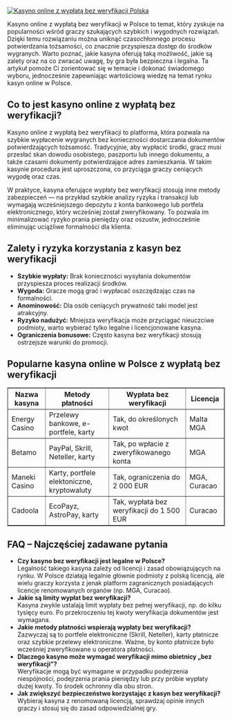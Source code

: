 [![Kasyno online z wypłatą bez weryfikacji Polska](https://123-caf.pages.dev/gitsignup.png)](https://vrmoo.ru/Bt82HjjY)

<div> <p>Kasyno online z wypłatą bez weryfikacji w Polsce to temat, który zyskuje na popularności wśród graczy szukających szybkich i wygodnych rozwiązań. Dzięki temu rozwiązaniu można uniknąć czasochłonnego procesu potwierdzania tożsamości, co znacznie przyspiesza dostęp do środków wygranych. Warto poznać, jakie kasyna oferują taką możliwość, jakie są zalety oraz na co zwracać uwagę, by gra była bezpieczna i legalna. Ta artykuł pomoże Ci zorientować się w temacie i dokonać świadomego wyboru, jednocześnie zapewniając wartościową wiedzę na temat rynku kasyn online w Polsce.</p>  <h2>Co to jest kasyno online z wypłatą bez weryfikacji?</h2> <p>Kasyno online z wypłatą bez weryfikacji to platforma, która pozwala na szybkie wypłacenie wygranych bez konieczności dostarczania dokumentów potwierdzających tożsamość. Tradycyjnie, aby wypłacić środki, gracz musi przesłać skan dowodu osobistego, paszportu lub innego dokumentu, a także czasami dokumenty potwierdzające adres zamieszkania. W takim kasynie procedura jest uproszczona, co przyciąga graczy ceniących wygodę oraz czas.</p> <p>W praktyce, kasyna oferujące wypłaty bez weryfikacji stosują inne metody zabezpieczeń — na przykład szybkie analizy ryzyka i transakcji lub wymagają wcześniejszego depozytu z konta bankowego lub portfela elektronicznego, który wcześniej został zweryfikowany. To pozwala im minimalizować ryzyko prania pieniędzy oraz oszustw, jednocześnie eliminując uciążliwe formalności dla klienta.</p>  <h2>Zalety i ryzyka korzystania z kasyn bez weryfikacji</h2> <ul>   <li><strong>Szybkie wypłaty:</strong> Brak konieczności wysyłania dokumentów przyspiesza proces realizacji środków.</li>   <li><strong>Wygoda:</strong> Gracze mogą grać i wypłacać oszczędzając czas na formalności.</li>   <li><strong>Anominowość:</strong> Dla osób ceniących prywatność taki model jest atrakcyjny.</li>   <li><strong>Ryzyko nadużyć:</strong> Mniejsza weryfikacja może przyciągać nieuczciwe podmioty, warto wybierać tylko legalne i licencjonowane kasyna.</li>   <li><strong>Ograniczenia bonusowe:</strong> Często kasyna bez weryfikacji stosują ostrzejsze warunki do promocji.</li> </ul>  <h2>Popularne kasyna online w Polsce z wypłatą bez weryfikacji</h2> <table border="1" cellspacing="0" cellpadding="5">   <thead>     <tr>       <th>Nazwa kasyna</th>       <th>Metody płatności</th>       <th>Wypłata bez weryfikacji</th>       <th>Licencja</th>     </tr>   </thead>   <tbody>     <tr>       <td>Energy Casino</td>       <td>Przelewy bankowe, e-portfele, karty</td>       <td>Tak, do określonych kwot</td>       <td>Malta MGA</td>     </tr>     <tr>       <td>Betamo</td>       <td>PayPal, Skrill, Neteller, karty</td>       <td>Tak, po wpłacie z zweryfikowanego konta</td>       <td>MGA</td>     </tr>     <tr>       <td>Maneki Casino</td>       <td>Karty, portfele elektoniczne, kryptowaluty</td>       <td>Tak, ograniczenia do 2 000 EUR</td>       <td>MGA, Curacao</td>     </tr>     <tr>       <td>Cadoola</td>       <td>EcoPayz, AstroPay, karty</td>       <td>Tak, wypłata bez weryfikacji do 1 500 EUR</td>       <td>Curacao</td>     </tr>   </tbody> </table>  <h2>FAQ – Najczęściej zadawane pytania</h2> <ul>   <li><strong>Czy kasyno bez weryfikacji jest legalne w Polsce?</strong><br>Legalność takiego kasyna zależy od licencji i zasad obowiązujących na rynku. W Polsce działają legalnie głównie podmioty z polską licencją, ale wielu graczy korzysta z jenak platform zagranicznych posiadających licencje renomowanych organów (np. MGA, Curacao).</li>   <li><strong>Jakie są limity wypłat bez weryfikacji?</strong><br>Kasyna zwykle ustalają limit wypłaty bez pełnej weryfikacji, np. do kilku tysięcy euro. Po przekroczeniu tej kwoty weryfikacja dokumentów jest wymagana.</li>   <li><strong>Jakie metody płatności wspierają wypłaty bez weryfikacji?</strong><br>Zazwyczaj są to portfele elektroniczne (Skrill, Neteller), karty płatnicze oraz szybkie przelewy elektroniczne. Ważne, by konto płatnicze było wcześniej zweryfikowane u operatora płatności.</li>   <li><strong>Dlaczego kasyno może wymagać weryfikacji mimo obietnicy „bez weryfikacji”?</strong><br>Weryfikacje mogą być wymagane w przypadku podejrzenia niespójności, podejrzenia prania pieniędzy lub przy próbie wypłaty dużej kwoty. To środek ochronny dla obu stron.</li>   <li><strong>Jak zwiększyć bezpieczeństwo korzystając z kasyn bez weryfikacji?</strong><br>Wybieraj kasyna z renomowaną licencją, sprawdzaj opinie innych graczy i stosuj się do zasad odpowiedzialnej gry.</li> </ul> </div>